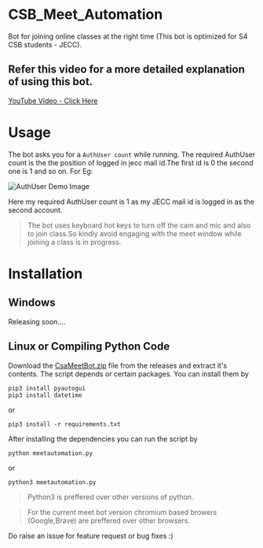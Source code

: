 # CSB_Meet_Automation
Bot for joining online classes at the right time (This bot is optimized for S4 CSB students -  JECC).

## Refer this video for a more detailed explanation of using this bot.
[YouTube Video - Click Here](https://youtu.be/mx6fBHsQoXk)

# Usage 
The bot asks you for a ```AuthUser count``` while running. The required AuthUser count is the the position of logged in jecc mail id.The first id is 0 the second one is 1 and so on. For Eg:


![AuthUser Demo Image](![brave_R357OB31xG](https://user-images.githubusercontent.com/84261649/119509337-2e9d5280-bd8e-11eb-94c4-e5fe486e3899.png)
)

Here my required AuthUser count is 1 as my JECC mail id is logged in as the second account.

> The bot uses keyboard hot keys to turn off the cam and mic and also to join class.So kindly avoid engaging with the meet window while joining a class is in progress.


# Installation

## Windows 
Releasing soon....

## Linux or Compiling Python Code

Download the [CsaMeetBot.zip](https://github.com/TheAmalShibu/CSAmeetAutomation/releases/download/v1.0/CsaMeetBot.zip) file from the releases and extract it's contents.
The script depends or certain packages. You can install them by
```
pip3 install pyautogui
pip3 install datetime
```
or
```
pip3 install -r requirements.txt
```
After installing the dependencies you can run the script by
```
python meetautomation.py
```
or
```
python3 meetautomation.py
```
> Python3 is preffered over other versions of python.

> For the current meet bot version chromium based browers (Google,Brave) are preffered over other browsers.

Do raise an issue for feature request or bug fixes :)
